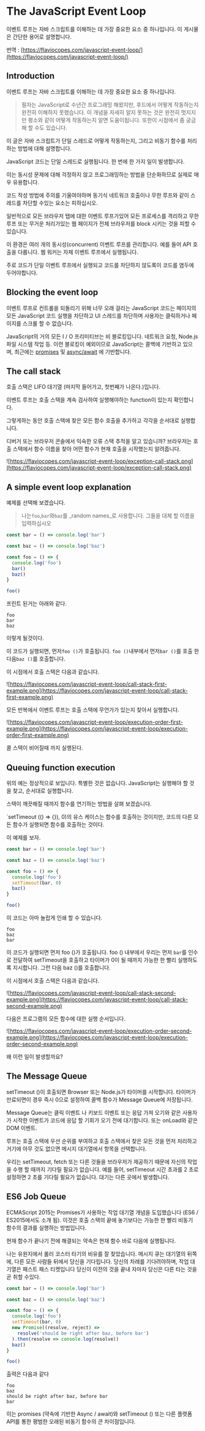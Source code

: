 # The JavaScript Event Loop

이벤트 루프는 자바 스크립트를 이해하는 데 가장 중요한 요소 중 하나입니다. 이 게시물은 간단한 용어로 설명합니다.

번역 : [https://flaviocopes.com/javascript-event-loop/](https://flaviocopes.com/javascript-event-loop/)

## Introduction

이벤트 루프는 자바 스크립트를 이해하는 데 가장 중요한 요소 중 하나입니다.

> 필자는 JavaScript로 수년간 프로그래밍 해왔지만, 후드에서 어떻게 작동하는지 완전히 이해하지 못했습니다. 이 개념을 자세히 알지 못하는 것은 완전히 멋지지만 평소와 같이 어떻게 작동하는지 알면 도움이됩니다. 또한이 시점에서 좀 궁금해 할 수도 있습니다.

이 글은 자바 스크립트가 단일 스레드로 어떻게 작동하는지, 그리고 비동기 함수를 처리하는 방법에 대해 설명합니다.

JavaScript 코드는 단일 스레드로 실행됩니다. 한 번에 한 가지 일이 발생합니다.

이는 동시성 문제에 대해 걱정하지 않고 프로그래밍하는 방법을 단순화하므로 실제로 매우 유용합니다.

코드 작성 방법에 주의를 기울여야하며 동기식 네트워크 호출이나 무한 루프와 같이 스레드를 차단할 수있는 요소는 피하십시오.

일반적으로 모든 브라우저 탭에 대한 이벤트 루프가있어 모든 프로세스를 격리하고 무한 루프 또는 무거운 처리가있는 웹 페이지가 전체 브라우저를 block 시키는 것을 피할 수 있습니다.

이 환경은 여러 개의 동시성(concurrent) 이벤트 루프를 관리합니다. 예를 들어 API 호출을 다룹니다. 웹 워커는 자체 이벤트 루프에서 실행됩니다.

주로 코드가 단일 이벤트 루프에서 실행되고 코드를 차단하지 않도록이 코드를 염두에 두어야합니다.

## Blocking the event loop

이벤트 루프로 컨트롤을 되돌리기 위해 너무 오래 걸리는 JavaScript 코드는 페이지의 모든 JavaScript 코드 실행을 차단하고 UI 스레드를 차단하며 사용자는 클릭하거나 페이지를 스크롤 할 수 없습니다.

JavaScript의 거의 모든 I / O 프리미티브는 비 블로킹입니다. 네트워크 요청, Node.js 파일 시스템 작업 등. 이런 블로킹이 예외이므로 JavaScript는 콜백에 기반하고 있으며, 최근에는 [promises](https://flaviocopes.com/javascript-promises/) 및 [async/await](https://flaviocopes.com/javascript-async-await/) 에 기반합니다.

## The call stack

호출 스택은 LIFO 대기열 (마지막 들어가고, 첫번째가 나온다.)입니다.

이벤트 루프는 호출 스택을 계속 검사하여 실행해야하는 function이 있는지 확인합니다.

그렇게하는 동안 호출 스택에 찾은 모든 함수 호출을 추가하고 각각을 순서대로 실행합니다.

디버거 또는 브라우저 콘솔에서 익숙한 오류 스택 추적을 알고 있습니까? 브라우저는 호출 스택에서 함수 이름을 찾아 어떤 함수가 현재 호출을 시작했는지 알려줍니다.

![https://flaviocopes.com/javascript-event-loop/exception-call-stack.png](https://flaviocopes.com/javascript-event-loop/exception-call-stack.png)

## A simple event loop explanation

예제를 선택해 보겠습니다.

> 나는`foo`,`bar`와`baz`를 _random names_로 사용합니다. 그들을 대체 할 이름을 입력하십시오

```js
const bar = () => console.log('bar')

const baz = () => console.log('baz')

const foo = () => {
  console.log('foo')
  bar()
  baz()
}

foo()
```

프린트 된거는 아래와 같다.

```
foo
bar
baz
```
이렇게 될것이다.

이 코드가 실행되면, 먼저`foo ()`가 호출됩니다. `foo ()`내부에서 먼저`bar ()`를 호출 한 다음`baz ()`를 호출합니다.

이 시점에서 호출 스택은 다음과 같습니다.

![https://flaviocopes.com/javascript-event-loop/call-stack-first-example.png](https://flaviocopes.com/javascript-event-loop/call-stack-first-example.png)


모든 반복에서 이벤트 루프는 호출 스택에 무언가가 있는지 찾아서 실행합니다.

![https://flaviocopes.com/javascript-event-loop/execution-order-first-example.png](https://flaviocopes.com/javascript-event-loop/execution-order-first-example.png)

콜 스택이 비어질때 까지 실행된다.

## Queuing function execution

위의 예는 정상적으로 보입니다. 특별한 것은 없습니다. JavaScript는 실행해야 할 것을 찾고, 순서대로 실행합니다.

스택이 깨끗해질 때까지 함수를 연기하는 방법을 살펴 보겠습니다.

`setTimeout (() => {}), 0)의 유스 케이스는 함수를 호출하는 것이지만, 코드의 다른 모든 함수가 실행되면 함수를 호출하는 것이다.

이 예제를 보자.

```js
const bar = () => console.log('bar')

const baz = () => console.log('baz')

const foo = () => {
  console.log('foo')
  setTimeout(bar, 0)
  baz()
}

foo()

```

이 코드는 아마 놀랍게 인쇄 할 수 있습니다.

```
foo
baz
bar
```

이 코드가 실행되면 먼저 foo ()가 호출됩니다. foo () 내부에서 우리는 먼저 `bar`를 인수로 전달하여 setTimeout을 호출하고 타이머가 0이 될 때까지 가능한 한 빨리 실행하도록 지시합니다. 그런 다음 baz ()를 호출합니다.

이 시점에서 호출 스택은 다음과 같습니다.

![https://flaviocopes.com/javascript-event-loop/call-stack-second-example.png](https://flaviocopes.com/javascript-event-loop/call-stack-second-example.png)

다음은 프로그램의 모든 함수에 대한 실행 순서입니다.

![https://flaviocopes.com/javascript-event-loop/execution-order-second-example.png](https://flaviocopes.com/javascript-event-loop/execution-order-second-example.png)

왜 이런 일이 발생할까요?

## The Message Queue

setTimeout ()이 호출되면 Browser 또는 Node.js가 타이머를 시작합니다. 타이머가 만료되면이 경우 즉시 0으로 설정하여 콜백 함수가 Message Queue에 저장됩니다.

Message Queue는 클릭 이벤트 나 키보드 이벤트 또는 응답 가져 오기와 같은 사용자가 시작한 이벤트가 코드에 응답 할 기회가 오기 전에 대기합니다. 또는 onLoad와 같은 DOM 이벤트.

루프는 호출 스택에 우선 순위를 부여하고 호출 스택에서 찾은 모든 것을 먼저 처리하고 거기에 아무 것도 없으면 메시지 대기열에서 항목을 선택합니다.

우리는 setTimeout, fetch 또는 다른 것들을 브라우저가 제공하기 때문에 자신의 작업을 수행 할 때까지 기다릴 필요가 없습니다. 예를 들어, setTimeout 시간 초과를 2 초로 설정하면 2 초를 기다릴 필요가 없습니다. 대기는 다른 곳에서 발생합니다.

## ES6 Job Queue

ECMAScript 2015는 Promises가 사용하는 작업 대기열 개념을 도입했습니다 (ES6 / ES2015에서도 소개 됨). 이것은 호출 스택의 끝에 놓기보다는 가능한 한 빨리 비동기 함수의 결과를 실행하는 방법입니다.

현재 함수가 끝나기 전에 해결되는 약속은 현재 함수 바로 다음에 실행됩니다.

나는 유원지에서 롤러 코스터 타기의 비유를 잘 찾았습니다. 메시지 큐는 대기열의 뒤쪽에, 다른 모든 사람들 뒤에서 당신을 기다립니다. 당신의 차례를 기다려야하며, 작업 대기열은 패스트 패스 티켓입니다 당신이 이전의 것을 끝내 자마자 당신은 다른 타는 것을 곧 취할 수있다.

```js
const bar = () => console.log('bar')

const baz = () => console.log('baz')

const foo = () => {
  console.log('foo')
  setTimeout(bar, 0)
  new Promise((resolve, reject) =>
    resolve('should be right after baz, before bar')
  ).then(resolve => console.log(resolve))
  baz()
}

foo()
```

출력은 다음과 같다

```
foo
baz
should be right after baz, before bar
bar
```

이는 promises (약속에 기반한 Async / await)와 setTimeout () 또는 다른 플랫폼 API를 통한 평범한 오래된 비동기 함수의 큰 차이점입니다.